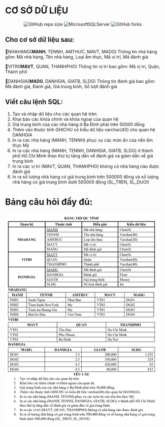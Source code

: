 **<h1>CƠ SỞ DỮ LIỆU</h1>**

<div align="center">

![GitHub repo size](https://img.shields.io/github/repo-size/LeHaGiaBao/Quan-Ly-Nha-Hang?style=for-the-badge)
![MicrosoftSQLServer](https://img.shields.io/badge/Microsoft%20SQL%20Server-CC2927.svg?style=for-the-badge&logo=Microsoft-SQL-Server&logoColor=white)
![GitHub forks](https://img.shields.io/github/forks/LeHaGiaBao/Quan-Ly-Nha-Hang?style=for-the-badge)

</div>

**<h2>Cho cơ sở dữ liệu sau:</h2>**

📌NHAHANG(<b>MANH</b>, TENNH, AMTHUC, MAVT, MADG)
Thông tin nhà hàng gồm: Mã nhà hàng, Tên nhà hàng, Loại ẩm thực, Mã vị trí, Mã đánh giá

📌VITRI(<b>MAVT</b>, QUAN, THANHPHO)
Thông tin vị trí bao gồm: Mã vị trí, Quận, Thành phố

📌DANHGIA(<b>MADG</b>, DANHGIA, GIATB, SLDG)
Thông tin đánh giá bao gồm: Mã đánh giá, Đánh giá, Giá trung bình, Số lượt đánh giá

**<h2>Viết câu lệnh SQL:</h2>**
1. Tạo và nhập dữ liệu cho các quan hệ trên.
2. Khai báo các khóa chính và khóa ngoại của quan hệ
3. Giá trung bình của các nhà hàng ở Ba Đình phải trên 50000 đồng
4. Thêm vào thuộc tính GHICHU có kiểu dữ liệu varchar(40) cho quan hệ DANHGIA
5. In ra các nhà hàng (MANH, TENNH) phục vụ các món ăn của nền ẩm thực Mỹ
6. In ra các nhà hàng (MANH, TENNH, DANHGIA, GIATB, SLDG) ở thành phố Hồ Chí Minh theo thứ tự tăng dần về đánh giá và giảm dần về giá trung bình
7. In ra các vị trí (MAVT, QUAN, THANHPHO) không có nhà hàng nào được đánh giá
8. In ra số lượng nhà hàng có giá trung bình trên 500000 đông và số lượng nhà hàng có giá trung bình dưới 500000 đồng (SL_TREN, SL_DUOI)

**<h1>Bảng câu hỏi đầy đủ:</h1>**

![Question](./Question.PNG)

